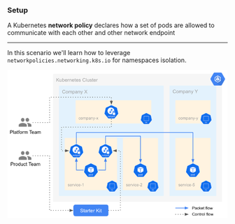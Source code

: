 
<br>

### Setup 

A Kubernetes **network policy** declares how a set of pods are allowed to communicate with each other and other network endpoint
<hr>

In this scenario we'll learn how to leverage `networkpolicies.networking.k8s.io` for namespaces isolation.

![Scan results](./assets/np-flow.png)